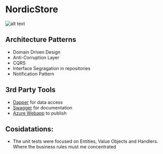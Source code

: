 # NordicStore

![alt text](https://pbs.twimg.com/profile_images/1607826299/nimitz-floor-N-logo_400x400.gif)


## Architecture Patterns

- Domain Driven Design
- Anti-Corruption Layer
- CQRS
- Interface Segragation in repositories
- Notification Pattern


## 3rd Party Tools  
- [Dapper](https://github.com/StackExchange/Dapper) for data access
- [Swagger](https://swagger.io/) for documentation
- [Azure Webapp](https://azure.microsoft.com/en-us/services/app-service/web/) to publish

## Cosidatations: 
- The unit tests were focused on Entities, Value Objects and Handlers. Where the business rules must me concentrated